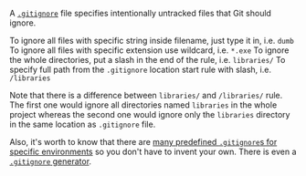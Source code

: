 A [`.gitignore`](http://git-scm.com/docs/gitignore) file specifies intentionally untracked files that Git should ignore.

To ignore all files with specific string inside filename, just type it in, i.e. `dumb`
To ignore all files with specific extension use wildcard, i.e. `*.exe`
To ignore the whole directories, put a slash in the end of the rule, i.e. `libraries/`
To specify full path from the `.gitignore` location start rule with slash, i.e. `/libraries`

Note that there is a difference between `libraries/` and `/libraries/` rule.
The first one would ignore all directories named `libraries` in the whole project whereas
the second one would ignore only the `libraries` directory in the same location as `.gitignore` file.

Also, it's worth to know that there are [many predefined `.gitignore`s for specific environments](https://github.com/github/gitignore)
so you don't have to invent your own. There is even a [`.gitignore` generator](https://www.gitignore.io/).
